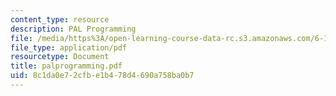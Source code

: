 ```yaml
---
content_type: resource
description: PAL Programming
file: /media/https%3A/open-learning-course-data-rc.s3.amazonaws.com/6-111-introductory-digital-systems-laboratory-fall-2002/8c1da0e72cfbe1b478d4690a758ba0b7_palprogramming.pdf
file_type: application/pdf
resourcetype: Document
title: palprogramming.pdf
uid: 8c1da0e7-2cfb-e1b4-78d4-690a758ba0b7
---
```

